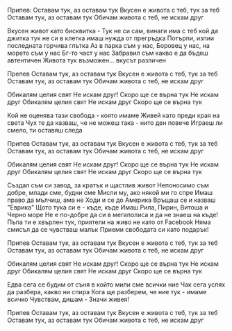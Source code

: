Припев:
Оставам тук, аз оставам тук
Вкусен е живота с теб, тук за теб
Оставам тук, аз оставам тук
Обичам живота с теб, не искам друг

Вкусен живот като бисквитка - Тук
не си сам, винаги има с теб кой да джитка тук
не си в клетка имаш нужда от прегръдка
Потърпи, изпии последната горчива глътка
Аз в парка съм у нас, Боровец у нас, на морето съм у нас
Бг-то част у нас
Забравил съм какво е да бъдеш автентичен
Живота тук възможен... вкусът различен

Препев
Оставам тук, аз оставам тук
Вкусен е живота с теб, тук за теб
Оставам тук, аз оставам тук
Обичам живота с теб, не искам друг

Обикалям целия свят
Не искам друг!
Скоро ще се върна тук
Не искам друг
Обикалям целия свят
Не искам друг
Скоро ще се върна тук

Кой не оценява тази свобода - която имаме
Живей като преди края на света
Чух те да казваш, че не можеш така - нито ден повече
Играеш ли смело, ти оставяш следа

Припев
Оставам тук, аз оставам тук
Вкусен е живота с теб, тук за теб
Оставам тук, аз оставам тук
Обичам живота с теб, не искам друг

Обикалям целия свят
Не искам друг!
Скоро ще се върна тук
Не искам друг
Обикалям целия свят
Не искам друг
Скоро ще се върна тук

Създал съм си завод, за кратък и щастлив живот
Непоносимо съм добре, млади сме, будни сме
Мисли му, ако някой ми го спре
Имаш право да мълчиш, ама не
Ходи и се до Америка
Връщаш се и казваш "Еврика"
Щото тука си е - къде, къде
Имаш Рила, Пирин, Витоша и Черно море
Не е по-добре да си в мегаполиса и да не знаеш на къде!
Пъпа ти е хвърлен тук,
приятели на живо не като от Facebook
Няма смисъл да се чувстваш малък
Приеми свободата си като подарък!

Припев
Оставам тук, аз оставам тук
Вкусен е живота с теб, тук за теб
Оставам тук, аз оставам тук
Обичам живота с теб, не искам друг

Обикалям целия свят
Не искам друг!
Скоро ще се върна тук
Не искам друг
Обикалям целия свят
Не искам друг
Скоро ще се върна тук

Едва сега се будим от съня
в който мили сме всички ние
Чак сега успях да разбера, какво ни спира
Кога ще разберем, че ние тук - имаме всичко
Чувствам, дишам - Значи живея!

Припев
Оставам тук, аз оставам тук
Вкусен е живота с теб, тук за теб
Оставам тук, аз оставам тук
Обичам живота с теб, не искам друг